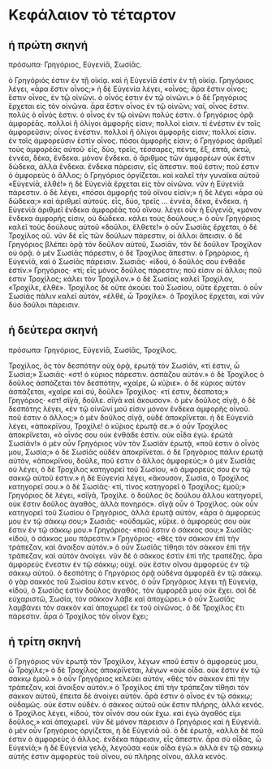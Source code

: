 # Κεφάλαιον τὸ τέταρτον
## ἡ πρώτη σκηνή

πρόσωπα· Γρηγόριος, Εὐγενίᾱ, Σωσίᾱς.

ὁ Γρηγόριός ἐστιν ἐν τῇ οἰκίᾳ. καὶ ἡ Εὐγενίᾱ ἐστὶν ἐν τῇ οἰκίᾳ.
Γρηγόριος λέγει, «ἆρα ἔστιν οἶνος;»
ἡ δὲ Εὐγενία λέγει, «οἶνος; ἄρα ἔστιν οἶνος; ἔστιν οἶνος, ἐν τῷ οἰνῶνι. ὁ οἶνός ἐστιν ἐν τῷ οἰνῶνι.»
ὁ δὲ Γρηγόριος ἔρχεται εἰς τὸν οἰνῶνα. ἆρα ἔστιν οἶνος ἐν τῷ οἰνῶνι; ναί, οἶνος ἔστιν. πολὺς ὁ οἶνός ἐστιν. ὁ οἶνος ἐν τῷ οἰνῶνι πολύς ἐστιν.
ὁ Γρηγόριος ὁρᾷ ἀμφορέᾱς. πολλοὶ ἢ ὀλίγοι ἀμφορῆς εἰσιν; πολλοί εἰσιν. τί ἐνέστιν ἐν τοῖς ἀμφορεῦσιν; οἶνος ἐνέστιν.
πολλοὶ ἢ ὀλίγοι ἀμφορῆς εἰσιν; πολλοί εἰσιν. ἐν τοῖς ἀμφορεύσιν ἐστὶν οἶνος. πόσοι ἀμφορῆς εἰσιν;
ὁ Γρηγόριος ἀριθμεῖ τοὺς ἀμφορέᾱς αὐτοῦ· εἷς, δύο, τρεῖς, τέσσαρες, πέντε, ἕξ, ἑπτά, ὀκτώ, ἐννέα, δέκα, ἕνδεκα.
μόνον ἕνδεκα. ὁ ἄριθμος τῶν ἀμφορέων οὐκ ἔστιν δώδεκα, ἀλλὰ ἕνδεκα. ἕνδεκα πάρεισιν, εἷς ἄπεστιν. ποῦ ἐστιν; ποῦ ἐστιν ὁ ἀμφορεὺς ὁ ἄλλος;
ὁ Γρηγόριος ὀργίζεται. καὶ καλεῖ τὴν γυναῖκα αὐτοῦ «Εὐγενίᾱ, ἐλθέ!»
ἡ δὲ Εὐγενίᾱ ἔρχεται εἰς τὸν οἰνῶνα. νῦν ἡ Εὐγενίᾱ πάρεστιν. ὁ δὲ λέγει, «πόσοι ἀμφορῆς τοῦ οἴνου εἰσίν;»
ἡ δὲ λέγει «ἆρα οὐ δώδεκα;» καὶ ἀριθμεῖ αὐτούς. εἷς, δύο, τρεῖς … ἐννέα, δέκα, ἕνδεκα. ἡ Εὐγενίᾱ ἀριθμεῖ ἕνδεκα ἀμφορέᾱς τοῦ οἴνου.
λέγει οὖν ἡ Εὐγενίᾱ, «μόνον ἕνδεκα ἀμφορῆς εἰσιν, οὐ δώδεκα. κάλει τοὺς δούλους.»
ὁ οὖν Γρηγόριος καλεῖ τοὺς δούλους αὐτοῦ «δοῦλοι, ἔλθετε!»
ὁ οὖν Σωσίᾱς ἔρχεται, ὁ δὲ Τροχίλος οὔ.
νῦν δὲ εἷς τῶν δούλων πάρεστιν, οἱ ἄλλοι ἄπεισιν.
ὁ δὲ Γρηγόριος βλέπει ὁρᾷ τὸν δοῦλον αὐτοῦ, Σωσίᾱν, τὸν δὲ δοῦλον Τροχίλον οὐ ὁρᾷ. ὁ μὲν Σωσίᾱς πάρεστιν, ὁ δὲ Τροχίλος ἄπεστιν. ὁ Γρηρόριος, ἡ Εὐγενίᾱ, καὶ ὁ Σωσίᾱς πάρεισιν.
Σωσιᾱς· «ἰδού, ὁ δοῦλός σου ἐνθάδε ἐστίν.»
Γρηγόριος· «τί; εἷς μόνος δοῦλος πάρεστιν; ποῦ εἰσιν οἱ ἄλλοι; ποῦ ἐστιν Τροχίλος; κάλει τὸν Τροχίλον.»
ὁ δὲ Σωσίας καλεῖ Τροχίλον, «Τροχίλε, ἐλθέ». Τροχίλος δὲ οὔτε ἀκούει τοῦ Σωσίου, οὔτε ἔρχεται. ὁ οὖν Σωσίᾱς πάλιν καλεῖ αὐτόν, «ἐλθέ, ὦ Τροχίλε». ὁ Τροχίλος ἔρχεται, καὶ νῦν δύο δοῦλοι πάρεισιν.

## ἡ δεύτερα σκηνή

πρόσωπα· Γρηγόριος, Εὐγενίᾱ, Σωσίᾱς, Τροχίλος.

Τροχίλος, ὃς τὸν δεσπότην οὐχ ὁρᾷ, ἐρωτᾷ τὸν Σωσίᾱν, «τί ἐστιν, ὦ Σωσία;»
Σωσιᾱς· «στ! ὁ κύριος πάρεστιν. ἀσπάζου αὐτόν.»
ὁ δὲ Τροχίλος ὁ δοῦλος ἀσπάζεται τὸν δεσπότην, «χαῖρε, ὦ κῡ́ριε».
ὁ δὲ κύριος αὐτόν ἀσπάζεται, «χαῖρε καὶ σύ, δοῦλε»
Τροχίλος· «τί ἐστιν, δέσποτα;»
Γρηγόριος· «στ! σῑ́γᾱ, δοῦλε. σῑ́γᾱ καὶ ἄκουσον». ὁ μὲν δοῦλος σῑγᾷ, ὁ δὲ δεσπότης λέγει, «ἐν τῷ οἰνῶνί μού εἰσιν μόνον ἕνδεκα ἀμφορῆς οἰνοῦ. ποῦ ἐστιν ὁ ἄλλος;»
ὁ μὲν δοῦλος σῑγᾷ, οὐδὲ ἀποκρῑ́νεται.
ἡ δὲ Εὐγενίᾱ λέγει, «ἀποκρῑ́νου, Τροχίλε! ὁ κῡ́ριος ἐρωτᾷ σε.»
ὁ οὖν Τροχίλος ἀποκρῑ́νεται, «ὁ οἶνός σου οὐκ ἐνθάδε ἐστίν. οὐκ οἶδα ἐγώ. ἐρώτᾱ Σωσίᾱν!»
ὁ μὲν οὖν Γρηγόριος νῦν τὸν Σωσίᾱν ἐρωτᾷ, «ποῦ ἐστιν ὁ οἶνός μου, Σωσία;»
ὁ δὲ Σωσίᾱς οὐδὲν ἀποκρῑ́νεται. ὁ δὲ Γρηγόριος πάλιν ἐρωτᾷ αὐτόν, «ἀποκρῑ́νου, δοῦλε, ποῦ ἐστιν ὁ ἄλλος ἀμφορεύς;»
ὁ μὲν Σωσίᾱς οὐ λέγει, ὁ δὲ Τροχίλος κατηγορεῖ τοῦ Σωσίου, «ὁ ἀμφορεύς σου ἐν τῷ σακκῷ αὐτοῦ ἐστιν.»
ἡ δὲ Εὐγενία λέγει, «ἄκουσον, Σωσία, ὁ Τροχίλος κατηγορεῖ σου.»
ὁ δὲ Σωσίᾱς· «τί, τίνος κατηγορεῖ ὁ Τροχίλος; ἐμοῦ;»
Γρηγόριος δὲ λέγει, «σῑ́γᾱ, Τροχίλε. ὁ δοῦλος ὃς δούλου ἄλλου κατηγορεῖ, οὐκ ἔστιν δοῦλος ἀγαθός, ἀλλὰ πονηρός». σῑγᾷ οὖν ὁ Τροχίλος.
οὐκ οὖν κατηγορεῖ τοῦ Σωσίου ὁ Γρηγόριος, ἀλλὰ ἐρωτᾷ αὐτόν, «ἆρα ὁ ἀμφορεύς μου ἐν τῷ σάκκῳ σου;»
Σωσιᾱς· «οὐδαμῶς, κῡ́ριε. ὁ ἀμφορεύς σου οὐκ ἔστιν ἐν τῷ σάκκῳ μου.»
Γρηγόριος· «ποῦ ἐστιν ὁ σάκκος σου;»
Σωσίᾱς· «ἰδού, ὁ σάκκος μου πάρεστιν.»
Γρηγόριος· «θὲς τὸν σάκκον ἐπὶ τὴν τράπεζαν, καὶ ἄνοιξον αὐτόν.»
ὁ οὖν Σωσίᾱς τίθησι τὸν σάκκον ἐπὶ τήν τράπεζαν, καὶ αὐτόν ἀνοίγει. νῦν δὲ ὁ σάκκος ἐστὶν ἐπὶ τῆς τραπέζης.
ἆρα ἀμφορεύς ἔνεστιν ἐν τῷ σάκκῳ; οὐχί. οὐκ ἔστιν οἴνου ἀμφορεὺς ἐν τῷ σάκκῳ αὐτοῦ. ὁ δεσπότης ὁ Γηργόριος ὁρᾷ οὐδένα ἀμφορέᾱ ἐν τῷ σάκκῳ. ὁ γὰρ σακκὸς τοῦ Σωσίου ἐστιν κενός.
ὁ οὖν Γρηγόριος λέγει τῇ Εὐγενίᾳ, «ἰδού, ὁ Σωσίᾱς ἐστὶν δοῦλος ἀγαθός. τὸν ἀμφορέᾱ μου οὐκ ἔχει. σοὶ δὲ εὐχαριστῶ, Σωσία, τὸν σάκκον λάβε καὶ ἀποχώρει.»
ὁ οὖν Σωσίᾱς λαμβάνει τὸν σακκὸν καὶ ἀποχωρεῖ ἐκ τοῦ οἰνῶνος. ὁ δὲ Τροχίλος ἔτι πάρεστιν. ἆρα ὁ Τροχίλος τὸν οἶνον ἔχει;

## ἡ τρίτη σκηνή

ὁ Γρηγόριος νῦν ἐρωτᾷ τὸν Τροχίλον, λέγων «ποῦ ἐστιν ὁ ἀμφορεύς μου, ὦ Τροχίλε;»
ὁ δὲ Τροχίλος ἀποκρῑ́νεται, λέγων «οὐκ οἶδα. οὐκ ἔστιν ἐν τῷ σάκκῳ ἐμοῦ.»
ὁ οὖν Γρηγόριος κελεύει αὐτόν, «θὲς τὸν σάκκον ἐπὶ τὴν τράπεζαν, καὶ ἄνοιξον αὐτόν.»
ὁ Τροχίλος ἐπὶ τὴν τράπεζαν τίθησι τὸν σάκκον αὐτοῦ, ἔπειτα δὲ ἀνοίγει αὐτόν. ἆρά ἐστιν ὁ οἶνος ἐν τῷ σάκκῳ; οὐδαμῶς. οὐκ ἔστιν οὐδέν. ὁ σάκκος αὐτοῦ οὐκ ἔστιν πλήρης, ἀλλὰ κενός.
ὁ Τροχίλος λέγει, «ἰδού, τὸν οἶνόν σου οὐκ ἔχω. καὶ ἐγὼ ἀγαθός εἰμι δοῦλος,» καὶ ἀποχωρεῖ. νῦν δὲ μόνον πάρεισιν ὁ Γρηγόριος καὶ ἡ Εὐγενίᾱ. ὁ μὲν οὖν Γρηγόριος ὀργίζεται, ἡ δὲ Εὐγενίᾱ οὔ.
ὁ δὲ ἐρωτᾷ, «ἀλλὰ δὲ ποῦ ἐστιν ὁ ἀμφορεὺς ὁ ἄλλος. ἑνδέκα πάρεισιν, εἷς ἄπεστιν. ἆρα σὺ οἶδας, ὦ Εὐγενίᾱ;»
ἡ δὲ Εὐγενία γελᾷ, λεγοῦσα «οὐκ οἶδα ἐγώ.»
ἀλλὰ ἐν τῷ σάκκῳ αὐτῆς ἐστιν ἀμφορεὺς τοῦ οἴνου, οὐ πλήρης οἴνου, ἀλλὰ κενός.
